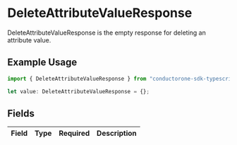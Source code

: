 # DeleteAttributeValueResponse

DeleteAttributeValueResponse is the empty response for deleting an attribute value.

## Example Usage

```typescript
import { DeleteAttributeValueResponse } from "conductorone-sdk-typescript/sdk/models/shared";

let value: DeleteAttributeValueResponse = {};
```

## Fields

| Field       | Type        | Required    | Description |
| ----------- | ----------- | ----------- | ----------- |